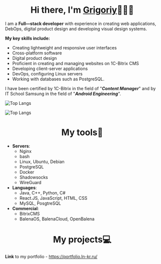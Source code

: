 <h1 align="center">Hi there, I'm <b><a href="https://portfolio.ln-kr.ru/" target="_blank">Grigoriy</a></b>🙋🏻‍♀️</h1>

I am a **Full—stack developer** with experience in creating web applications, DebOps, digital product design and developing visual design systems.

**My key skills include:**
- Creating lightweight and responsive user interfaces
- Cross-platform software
- Digital product design
- Proficient in creating and managing websites on 1C-Bitrix CMS
- Developing client-server applications
- DevOps, configuring Linux servers
- Working with databases such as PostgreSQL.

I have been certified by 1C-Bitrix in the field of "**_Content Manager_**" and by IT School Samsung in the field of "**_Android Engineering_**".
<br>

![Top Langs](https://github-readme-stats.vercel.app/api?username=domster704&theme=dark&show_icons=true)

![Top Langs](https://github-readme-stats.vercel.app/api/top-langs/?username=domster704&layout=compact&theme=dark&hide=python,tcl,c%23&langs_count=20)

<h1 align="center">My tools🔧</h1>

- **Servers**:
  - Nginx
  - bash
  - Linux, Ubuntu, Debian
  - PostgreSQL
  - Docker
  - Shadowsocks
  - WireGuard
- **Languages**:
  - Java, C++, Python, C#
  - React.JS, JavaScript, HTML, CSS
  - MySQL, PosgtreSQL
- **Commercial**:
  - BitrixCMS
  - BalenaOS, BalenaCloud, OpenBalena
  
<h1 align="center">My projects💻</h1>

**Link** to my portfolio - https://portfolio.ln-kr.ru/

